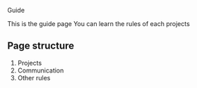 Guide

This is the guide page
You can learn the rules of each projects


## Page structure

1. Projects
2. Communication
3. Other rules